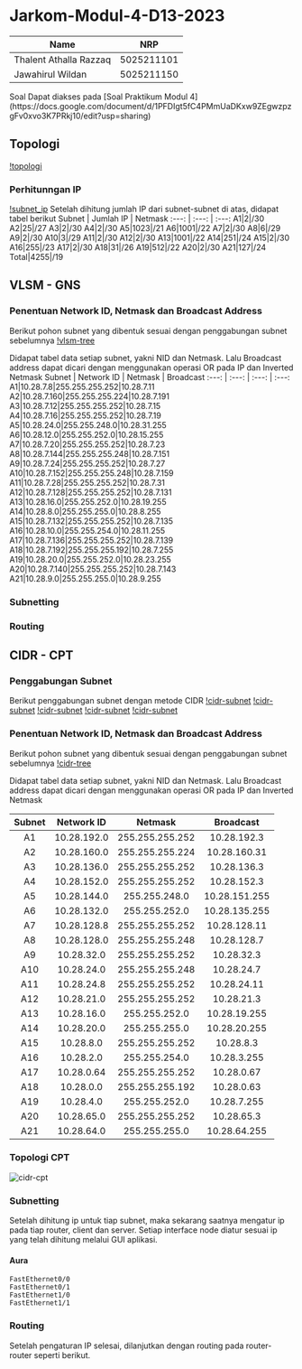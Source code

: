 # Jarkom-Modul-4-D13-2023
<table>
<tbody>
  <thead>
    <tr>
      <th>Name</th>
      <th>NRP</th>
    </tr>
  </thead>
  <tbody>
    <tr>
      <td>Thalent Athalla Razzaq</td>
      <td>5025211101</td>
    </tr>
    <tr>
      <td> Jawahirul Wildan </td>
      <td> 5025211150 </td>
  </tbody>
</table>
Soal Dapat diakses pada [Soal Praktikum Modul 4](https://docs.google.com/document/d/1PFDIgt5fC4PMmUaDKxw9ZEgwzpzgFv0xvo3K7PRkj10/edit?usp=sharing)

## Topologi
[!topologi](.images/topologi_modul4.png)

### Perhitunngan IP
[!subnet_ip]()
Setelah dihitung jumlah IP dari subnet-subnet di atas, didapat tabel berikut
Subnet | Jumlah IP | Netmask
:---: | :---: | :---:
A1|2|/30
A2|25|/27
A3|2|/30
A4|2|/30
A5|1023|/21
A6|1001|/22
A7|2|/30
A8|6|/29
A9|2|/30
A10|3|/29
A11|2|/30
A12|2|/30
A13|1001|/22
A14|251|/24
A15|2|/30
A16|255|/23
A17|2|/30
A18|31|/26
A19|512|/22
A20|2|/30
A21|127|/24
Total|4255|/19

## VLSM - GNS
### Penentuan Network ID, Netmask dan Broadcast Address
Berikut pohon subnet yang dibentuk sesuai dengan penggabungan subnet sebelumnya
[!vlsm-tree]()

Didapat tabel data setiap subnet, yakni NID dan Netmask. Lalu Broadcast address dapat dicari dengan menggunakan operasi OR pada IP dan Inverted Netmask
Subnet | Network ID | Netmask | Broadcast
:---: | :---: | :---: | :---:
A1|10.28.7.8|255.255.255.252|10.28.7.11 
A2|10.28.7.160|255.255.255.224|10.28.7.191 
A3|10.28.7.12|255.255.255.252|10.28.7.15
A4|10.28.7.16|255.255.255.252|10.28.7.19 
A5|10.28.24.0|255.255.248.0|10.28.31.255 
A6|10.28.12.0|255.255.252.0|10.28.15.255
A7|10.28.7.20|255.255.255.252|10.28.7.23
A8|10.28.7.144|255.255.255.248|10.28.7.151 
A9|10.28.7.24|255.255.255.252|10.28.7.27
A10|10.28.7.152|255.255.255.248|10.28.7.159
A11|10.28.7.28|255.255.255.252|10.28.7.31
A12|10.28.7.128|255.255.255.252|10.28.7.131
A13|10.28.16.0|255.255.252.0|10.28.19.255 
A14|10.28.8.0|255.255.255.0|10.28.8.255
A15|10.28.7.132|255.255.255.252|10.28.7.135
A16|10.28.10.0|255.255.254.0|10.28.11.255 
A17|10.28.7.136|255.255.255.252|10.28.7.139
A18|10.28.7.192|255.255.255.192|10.28.7.255
A19|10.28.20.0|255.255.252.0|10.28.23.255
A20|10.28.7.140|255.255.255.252|10.28.7.143
A21|10.28.9.0|255.255.255.0|10.28.9.255 
### Subnetting

### Routing

## CIDR - CPT
### Penggabungan Subnet
Berikut penggabungan subnet dengan metode CIDR
[!cidr-subnet]()
[!cidr-subnet]()
[!cidr-subnet]()
[!cidr-subnet]()
[!cidr-subnet]()

### Penentuan Network ID, Netmask dan Broadcast Address
Berikut pohon subnet yang dibentuk sesuai dengan penggabungan subnet sebelumnya
[!cidr-tree]()

Didapat tabel data setiap subnet, yakni NID dan Netmask. Lalu Broadcast address dapat dicari dengan menggunakan operasi OR pada IP dan Inverted Netmask

Subnet | Network ID | Netmask | Broadcast
:---: | :---: | :---: | :---:
A1|10.28.192.0|255.255.255.252|10.28.192.3
A2|10.28.160.0|255.255.255.224|10.28.160.31
A3|10.28.136.0|255.255.255.252|10.28.136.3
A4|10.28.152.0|255.255.255.252|10.28.152.3
A5|10.28.144.0|255.255.248.0|10.28.151.255
A6|10.28.132.0|255.255.252.0|10.28.135.255
A7|10.28.128.8|255.255.255.252|10.28.128.11
A8|10.28.128.0|255.255.255.248|10.28.128.7
A9|10.28.32.0|255.255.255.252|10.28.32.3
A10|10.28.24.0|255.255.255.248|10.28.24.7
A11|10.28.24.8|255.255.255.252|10.28.24.11
A12|10.28.21.0|255.255.255.252|10.28.21.3
A13|10.28.16.0|255.255.252.0|10.28.19.255
A14|10.28.20.0|255.255.255.0|10.28.20.255
A15|10.28.8.0|255.255.255.252|10.28.8.3
A16|10.28.2.0|255.255.254.0|10.28.3.255
A17|10.28.0.64|255.255.255.252|10.28.0.67
A18|10.28.0.0|255.255.255.192|10.28.0.63
A19|10.28.4.0|255.255.252.0|10.28.7.255
A20|10.28.65.0|255.255.255.252|10.28.65.3
A21|10.28.64.0|255.255.255.0|10.28.64.255

### Topologi CPT

![cidr-cpt]()

### Subnetting
Setelah dihitung ip untuk tiap subnet, maka sekarang saatnya mengatur ip pada tiap router, client dan server. Setiap interface node diatur sesuai ip yang telah dihitung melalui GUI aplikasi.

#### Aura
```
FastEthernet0/0
FastEthernet0/1
FastEthernet1/0
FastEthernet1/1
```
### Routing
Setelah pengaturan IP selesai, dilanjutkan dengan routing pada router-router seperti berikut.
